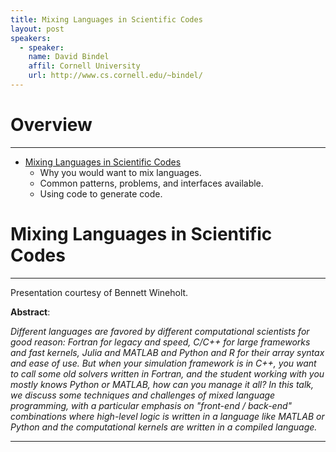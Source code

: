 ```yaml
---
title: Mixing Languages in Scientific Codes
layout: post
speakers:
  - speaker:
    name: David Bindel
    affil: Cornell University
    url: http://www.cs.cornell.edu/~bindel/
---
```


# Overview
--------------------------------------------------------------------------------
- [Mixing Languages in Scientific Codes](#mixing-languages-in-scientific-codes)
    - Why you would want to mix languages.
    - Common patterns, problems, and interfaces available.
    - Using code to generate code.

# Mixing Languages in Scientific Codes
--------------------------------------------------------------------------------

Presentation courtesy of Bennett Wineholt.

**Abstract**:

_Different languages are favored by different computational scientists for good reason:
Fortran for legacy and speed, C/C++ for large frameworks and fast kernels, Julia and
MATLAB and Python and R for their array syntax and ease of use.  But when your
simulation framework is in C++, you want to call some old solvers written in Fortran,
and the student working with you mostly knows Python or MATLAB, how can you manage it
all?  In this talk, we discuss some techniques and challenges of mixed language
programming, with a particular emphasis on "front-end / back-end" combinations where
high-level logic is written in a language like MATLAB or Python and the computational
kernels are written in a compiled language._

--------------------------------------------------------------------------------

<script async class="speakerdeck-embed" data-id="1e98808d40304917ab0304d3ee3fb5df" data-ratio="1.77777777777778" src="//speakerdeck.com/assets/embed.js"></script>
